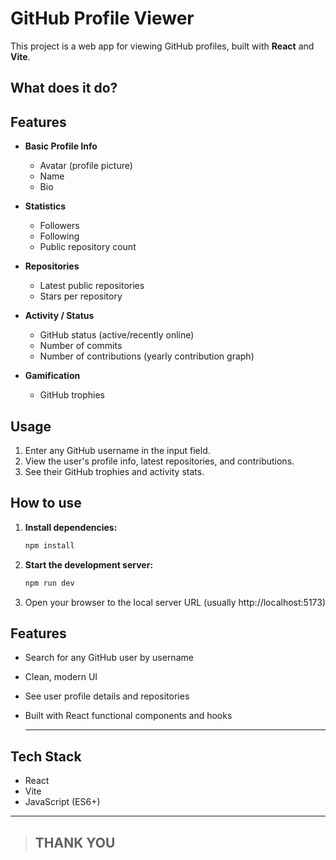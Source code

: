 # GitHub Profile Viewer

This project is a web app for viewing GitHub profiles, built with **React** and **Vite**.
## What does it do?

## Features

- **Basic Profile Info**
  - Avatar (profile picture)
  - Name
  - Bio

- **Statistics**
  - Followers
  - Following
  - Public repository count

- **Repositories**
  - Latest public repositories
  - Stars per repository

- **Activity / Status**
  - GitHub status (active/recently online)
  - Number of commits
  - Number of contributions (yearly contribution graph)

- **Gamification**
  - GitHub trophies

## Usage

1. Enter any GitHub username in the input field.
2. View the user's profile info, latest repositories, and contributions.
3. See their GitHub trophies and activity stats.

## How to use
1. **Install dependencies:**
   ```sh
   npm install
2. **Start the development server:**
   ```sh
   npm run dev
3. Open your browser to the local server URL (usually http://localhost:5173)
## Features
- Search for any GitHub user by username
- Clean, modern UI
- See user profile details and repositories
- Built with React functional components and hooks
  
  ---
## Tech Stack
- React
- Vite
- JavaScript (ES6+)
---




> ## THANK YOU
